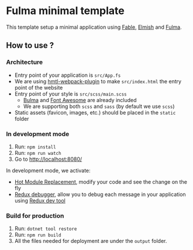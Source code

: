 # Fulma minimal template

This template setup a minimal application using [Fable](http://fable.io/), [Elmish](https://fable-elmish.github.io/) and [Fulma](https://mangelmaxime.github.io/Fulma/).

## How to use ?

### Architecture

- Entry point of your application is `src/App.fs`
- We are using [hmtl-webpack-plugin](https://github.com/jantimon/html-webpack-plugin) to make `src/index.html` the entry point of the website
- Entry point of your style is `src/scss/main.scss`
    - [Bulma](https://bulma.io/) and [Font Awesome](https://fontawesome.com/) are already included
    - We are supporting both `scss` and `sass` (by default we use `scss`)
- Static assets (favicon, images, etc.) should be placed in the `static` folder

### In development mode

1. Run: `npm install`
1. Run: `npm run watch`
1. Go to [http://localhost:8080/](http://localhost:8080/)

In development mode, we activate:

- [Hot Module Replacement](https://fable-elmish.github.io/hmr/), modify your code and see the change on the fly
- [Redux debugger](https://fable-elmish.github.io/debugger/), allow you to debug each message in your application using [Redux dev tool](https://github.com/reduxjs/redux-devtools)

### Build for production

1. Run: `dotnet tool restore`
1. Run: `npm run build`
2. All the files needed for deployment are under the `output` folder.
